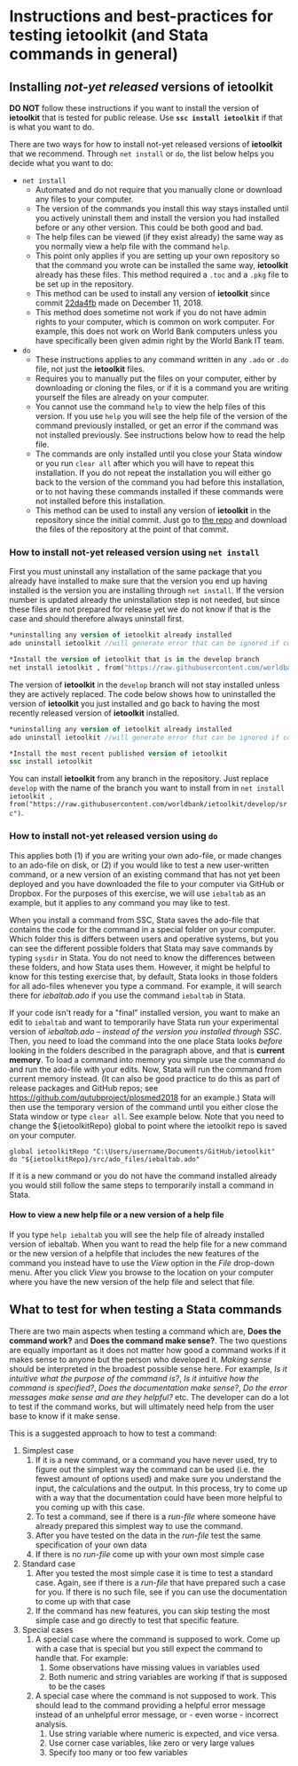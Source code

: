 # Instructions and best-practices for testing **ietoolkit** (and Stata commands in general)

## Installing _not-yet released_ versions of **ietoolkit**
**DO NOT** follow these instructions if you want to install the version of **ietoolkit** that is tested for public release. Use **`ssc install ietoolkit`** if that is what you want to do.

There are two ways for how to install not-yet released versions of **ietoolkit** that we recommend. Through `net install` or `do`, the list below helps you decide what you want to do:
* `net install`
    * Automated and do not require that you manually clone or download any files to your computer.
    * The version of the commands you install this way stays installed until you actively uninstall them and install the version you had installed before or any other version. This could be both good and bad.
    * The help files can be viewed (if they exist already) the same way as you normally view a help file with the command `help`.
    * This point only applies if you are setting up your own repository so that the command you wrote can be installed the same way,  **ietoolkit** already has these files. This method required a `.toc` and a `.pkg` file to be set up in the repository.
    * This method can be used to install any version of **ietoolkit** since commit [22da4fb](https://github.com/worldbank/ietoolkit/commit/22da4fb) made on December 11, 2018.
    * This method does sometime not work if you do not have admin rights to your computer, which is common on work computer. For example, this does not work on World Bank computers unless you have specifically been given admin right by the World Bank IT team.
* `do`
    * These instructions applies to any command written in any `.ado` or `.do` file, not just the **ietoolkit** files.
    * Requires you to manually put the files on your computer, either by downloading or cloning the files, or if it is a command you are writing yourself the files are already on your computer.
    * You cannot use the command `help` to view the help files of this version. If you use `help` you will see the help file of the version of the command previously installed, or get an error if the command was not installed previously. See instructions below how to read the help file.
    * The commands are only installed until you close your Stata window or you run `clear all` after which you will have to repeat this installation. If you do not repeat the installation you will either go back to the version of the command you had before this installation, or to not having these commands installed if these commands were not installed before this installation.
    * This method can be used to install any version of **ietoolkit** in the repository since the initial commit. Just go to [the repo](https://github.com/worldbank/ietoolkit) and download the files of the repository at the point of that commit.

### How to install not-yet released version using `net install`

First you must uninstall any installation of the same package that you already have installed to make sure that the version you end up having installed is the version you are installing through `net install`. If the version number is updated already the uninstallation step is not needed, but since these files are not prepared for release yet we do not know if that is the case and should therefore always uninstall first.

```stata
*uninstalling any version of ietoolkit already installed
ado uninstall ietoolkit //will generate error that can be ignored if commands are not installed

*Install the version of ietoolkit that is in the develop branch
net install ietoolkit , from("https://raw.githubusercontent.com/worldbank/ietoolkit/develop/src")
```

The version of **ietoolkit** in the `develop` branch will not stay installed unless they are actively replaced. The code below shows how to uninstalled the version of **ietoolkit** you just installed and go back to having the most recently released version of **ietoolkit** installed.

```stata
*uninstalling any version of ietoolkit already installed
ado uninstall ietoolkit //will generate error that can be ignored if commands are not installed

*Install the most recent published version of ietoolkit
ssc install ietoolkit
```

You can install **ietoolkit** from any branch in the repository. Just replace `develop` with the name of the branch you want to install from in `net install ietoolkit , from("https://raw.githubusercontent.com/worldbank/ietoolkit/develop/src")`.

### How to install not-yet released version using `do`

This applies both (1) if you are writing your own ado-file, or made changes to an ado-file on disk, or (2) if you would like to test a new user-written command, or a new version of an existing command that has not yet been deployed and you have downloaded the file to your computer via GitHub or Dropbox. For the purposes of this exercise, we will use `iebaltab` as an example, but it applies to any command you may like to test.

When you install a command from SSC, Stata saves the ado-file that contains the code for the command in a special folder on your computer. Which folder this is differs between users and operative systems, but you can see the different possible folders that Stata may save commands by typing `sysdir` in Stata. You do not need to know the differences between these folders, and how Stata uses them. However, it might be helpful to know for this testing exercise that, by default, Stata looks in those folders for all ado-files whenever you type a command. For example, it will search there for *iebaltab.ado* if you use the command `iebaltab` in Stata.

If your code isn't ready for a "final" installed version, you want to make an edit to `iebaltab` and want to temporarily have Stata run your experimental version of *iebaltab.ado* – _instead of the version you installed through SSC_. Then, you need to load the command into the one place Stata looks _before_ looking in the folders described in the paragraph above, and that is __current memory__. To load a command into memory you simple use the command `do` and run the ado-file with your edits. Now, Stata will run the command from current memory instead. (It can also be good practice to do this as part of release packages and GitHub repos; see https://github.com/qutubproject/plosmed2018 for an example.) Stata will then use the temporary version of the command until you either close the Stata window or type `clear all`. See example below. Note that you need to change the ${ietoolkitRepo} global to point where the ietoolkit repo is saved on your computer.

```
global ietoolkitRepo "C:\Users/username/Documents/GitHub/ietoolkit"
do "${ietoolkitRepo}/src/ado_files/iebaltab.ado"
```

If it is a new command or you do not have the command installed already you would still follow the same steps to temporarily install a command in Stata.

#### How to view a new help file or a new version of a help file
If you type `help iebaltab` you will see the help file of already installed version of iebaltab. When you want to read the help file for a new command or the new version of a helpfile that includes the new features of the command you instead have to use the *View* option in the *File* drop-down menu. After you click *View* you browse to the location on your computer where you have the new version of the help file and select that file.

## What to test for when testing a Stata commands

There are two main aspects when testing a command which are, **Does the command work?** and **Does the command make sense?**. The two questions are equally important as it does not matter how good a command works if it makes sense to anyone but the person who developed it. *Making sense* should be interpreted in the broadest possible sense here. For example, *Is it intuitive what the purpose of the command is?*, *Is it intuitive how the command is specified?*, *Does the documentation make sense?*, *Do the error messages make sense and are they helpful?* etc. The developer can do a lot to test if the command works, but will ultimately need help from the user base to know if it make sense.

This is a suggested approach to how to test a command:
1. Simplest case
    1. If it is a new command, or a command you have never used, try to figure out the simplest way the command can be used (i.e. the fewest amount of options used) and make sure you understand the input, the calculations and the output. In this process, try to come up with a way that the documentation could have been more helpful to you coming up with this case.
      1. To test a command, see if there is a *run-file* where someone have already prepared this simplest way to use the command.
      1. After you have tested on the data in the *run-file* test the same specification of your own data
      1. If there is no *run-file* come up with your own most simple case
1. Standard case
    1. After you tested the most simple case it is time to test a standard case. Again, see if there is a *run-file* that have prepared such a case for you. If there is no such file, see if you can use the documentation to come up with that case
    1. If the command has new features, you can skip testing the most simple case and go directly to test that specific feature.
1. Special cases
    1. A special case where the command is supposed to work. Come up with a case that is special but you still expect the command to handle that. For example:
        1. Some observations have missing values in variables used
        1. Both numeric and string variables are working if that is supposed to be the cases
    1. A special case where the command is not supposed to work. This should lead to the command providing a helpful error message instead of an unhelpful error message, or - even worse - incorrect analysis.
        1. Use string variable where numeric is expected, and vice versa.
        1. Use corner case variables, like zero or very large values
        1. Specify too many or too few variables
